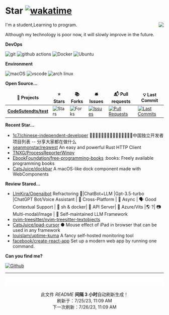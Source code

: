 # Star [![wakatime](https://wakatime.com/badge/user/840d21f8-ccf6-4443-ba54-0b5c2549c2e4.svg)](https://wakatime.com/@840d21f8-ccf6-4443-ba54-0b5c2549c2e4)

<picture>
  <source
    srcset="https://github-readme-stats.vercel.app/api?username=CodeSutendts&show_icons=true&theme=dark"
  />
  <source
    srcset="https://github-readme-stats.vercel.app/api?username=CodeSutendts&show_icons=true"
    media="(prefers-color-scheme: light), (prefers-color-scheme: no-preference)"
  />
  <img src="https://github-readme-stats.vercel.app/api?username=CodeStudents&show_icons=true" align=right />
</picture>


I'm a student,Learning to program.

Although my technology is poor now, it will slowly improve in the future.

**DevOps**

<p>
  <img alt="git" src="https://img.shields.io/badge/-Git-F05032?style=flat-square&logo=git&logoColor=white" />
  <img alt="github actions"
    src="https://img.shields.io/badge/-Github_Actions-2088FF?style=flat-square&logo=github-actions&logoColor=white" />
  <img alt="Docker" src="https://img.shields.io/badge/-Docker-46a2f1?style=flat-square&logo=docker&logoColor=white" />
  <img alt="Ubuntu" src="https://img.shields.io/badge/-Ubuntu-DB652A?style=flat-square&logo=ubuntu&logoColor=white" />
<p>
  
**Environment**
  
<p>
  <img alt="macOS" src="https://img.shields.io/badge/-macOS-333?style=flat-square&logo=apple&logoColor=white" />
  <img alt="vscode" src="https://img.shields.io/badge/Visual%20Studio%20Code-blue?style=flat-square&logo=visual-studio-code&logoColor=ffffff" />
  <img alt="arch linux"src="https://camo.githubusercontent.com/5663f9a4e9d0c47f590d839330c5b4a140a4af82eb3ffb47d130a4dd9c321273/68747470733a2f2f696d672e736869656c64732e696f2f62616467652f2d617263686c696e75782d626c61636b3f7374796c653d666c61742d737175617265266c6f676f3d617263686c696e7578266c6f676f436f6c6f723d626c7565"/>
</p>

**Open Source...**

<table><thead align=center><tr border: none;><td><b>🎁 Projects</b></td><td><b>⭐ Stars</b></td><td><b>📚 Forks</b></td><td><b>🛎 Issues</b></td><td><b>📬 Pull requests</b></td><td><b>💡 Last Commit</b></td></tr></thead><tbody><tr><td><a href=https://github.com/CodeSutendts/test><b>CodeSutendts/test</b></a></td><td><img alt=Stars src="https://img.shields.io/github/stars/CodeSutendts/test?style=flat-square&labelColor=343b41"></td><td><img alt=Forks src="https://img.shields.io/github/forks/CodeSutendts/test?style=flat-square&labelColor=343b41"></td><td><a href=https://github.com/CodeSutendts/test/issues target=_blank><img alt=Issues src="https://img.shields.io/github/issues/CodeSutendts/test?style=flat-square&labelColor=343b41"></a></td><td><a href=https://github.com/CodeSutendts/test/pulls target=_blank><img alt="Pull Requests"src="https://img.shields.io/github/issues-pr/CodeSutendts/test?style=flat-square&labelColor=343b41"></a></td><td><a href=https://github.com/CodeSutendts/test/commits target=_blank><img alt="Last Commits"src="https://img.shields.io/github/last-commit/CodeSutendts/test?style=flat-square&labelColor=343b41"></a></td></tr></tbody></table>

**Recent Star...**

<ul><li><a href=https://github.com/1c7/chinese-independent-developer>1c7/chinese-independent-developer</a><span> 👩🏿‍💻👨🏾‍💻👩🏼‍💻👨🏽‍💻👩🏻‍💻中国独立开发者项目列表 -- 分享大家都在做什么</span></li><li><a href=https://github.com/seanmonstar/reqwest>seanmonstar/reqwest</a><span> An easy and powerful Rust HTTP Client</span></li><li><a href=https://github.com/TNXG/ProcessReporterWinpy>TNXG/ProcessReporterWinpy</a></li><li><a href=https://github.com/EbookFoundation/free-programming-books>EbookFoundation/free-programming-books</a><span> :books: Freely available programming books</span></li><li><a href=https://github.com/CatsJuice/dockbar>CatsJuice/dockbar</a><span> A macOS-like dock component made with WebComponents</span></li></ul>

**Review Stared...**

<ul><li><a href=https://github.com/LlmKira/Openaibot>LlmKira/Openaibot</a><span> Refractoring 🚧|ChatBot+LLM |Gpt-3.5-turbo |ChatGPT Bot/Voice Assistant | 📱 Cross-Platform | 🦾 Async | 🗣 Good Contextual Support | 🌻 sh & docker| 🔌 API Server| 🎤 Azure/Vits |🌎 ?| 📷 Multi-modal/Image | 💐 Self-maintained LLM Framework</span></li><li><a href=https://github.com/nvim-treesitter/nvim-treesitter-textobjects>nvim-treesitter/nvim-treesitter-textobjects</a></li><li><a href=https://github.com/CatsJuice/ipad-cursor>CatsJuice/ipad-cursor</a><span> ● Mouse effect of iPad in browser that can be used in any framework</span></li><li><a href=https://github.com/louislam/uptime-kuma>louislam/uptime-kuma</a><span> A fancy self-hosted monitoring tool</span></li><li><a href=https://github.com/facebook/create-react-app>facebook/create-react-app</a><span> Set up a modern web app by running one command.</span></li></ul>

**Can you find me?**

<p><a href="https://github.com/CodeStudents" target="_blank"><img alt="Github" src="https://img.shields.io/badge/GitHub-%2312100E.svg?&style=for-the-badge&logo=Github&logoColor=white" /></a> 

---

<img src="./sponsorkit/sponsors.svg" />

<!-- motto -->
<p align=center>此文件 <i>README</i> <b>间隔 3 小时</b>自动刷新生成！<br>刷新于：7/25/23, 11:09 AM<br>下一次刷新：7/26/23, 11:09 AM</p>